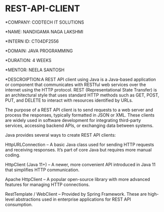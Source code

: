 # REST-API-CLIENT

*COMPANY: CODTECH IT SOLUTIONS

*NAME: NANDIGAMA NAGA LAKSHMI

*INTERN ID: CT04DF2556

*DOMAIN: JAVA PROGRAMMING

*DURATION: 4 WEEKS

*MENTOR: NEELA SANTOSH

*DESCROIPTION:A REST API client using Java is a Java-based application or component that communicates with RESTful web services over the internet using the HTTP protocol. REST (Representational State Transfer) is an architectural style that uses standard HTTP methods such as GET, POST, PUT, and DELETE to interact with resources identified by URLs.

The purpose of a REST API client is to send requests to a web server and process the responses, typically formatted in JSON or XML. These clients are widely used in software development for integrating third-party services, accessing backend APIs, or exchanging data between systems.

Java provides several ways to create REST API clients:

HttpURLConnection – A basic Java class used for sending HTTP requests and receiving responses. It’s part of core Java but requires more manual coding.

HttpClient (Java 11+) – A newer, more convenient API introduced in Java 11 that simplifies HTTP communication.

Apache HttpClient – A popular open-source library with more advanced features for managing HTTP connections.

RestTemplate / WebClient – Provided by Spring Framework. These are high-level abstractions used in enterprise applications for REST API consumption.
